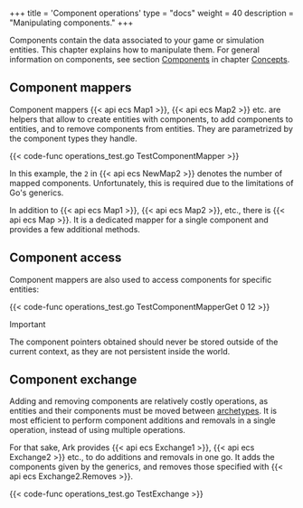 +++
title = 'Component operations'
type = "docs"
weight = 40
description = "Manipulating components."
+++

Components contain the data associated to your game or simulation entities.
This chapter explains how to manipulate them.
For general information on components, see section [Components](../concepts#components) in chapter [Concepts](../concepts).

## Component mappers

Component mappers {{< api ecs Map1 >}}, {{< api ecs Map2 >}} etc.
are helpers that allow to create entities with components,
to add components to entities, and to remove components from entities.
They are parametrized by the component types they handle.

{{< code-func operations_test.go TestComponentMapper >}}

In this example, the `2` in {{< api ecs NewMap2 >}} denotes the number of mapped components.
Unfortunately, this is required due to the limitations of Go's generics.

In addition to {{< api ecs Map1 >}}, {{< api ecs Map2 >}}, etc., there is {{< api ecs Map >}}.
It is a dedicated mapper for a single component and provides a few additional methods.

## Component access

Component mappers are also used to access components for specific entities:

{{< code-func operations_test.go TestComponentMapperGet 0 12 >}}

> [!IMPORTANT]
> The component pointers obtained should never be stored
> outside of the current context, as they are not persistent inside the world.

## Component exchange

Adding and removing components are relatively costly operations,
as entities and their components must be moved between [archetypes](../architecture).
It is most efficient to perform component additions and removals in a single operation,
instead of using multiple operations.

For that sake, Ark provides {{< api ecs Exchange1 >}}, {{< api ecs Exchange2 >}} etc.,
to do additions and removals in one go.
It adds the components given by the generics, and removes those specified with {{< api ecs Exchange2.Removes >}}.

{{< code-func operations_test.go TestExchange >}}
